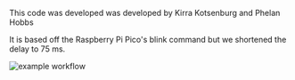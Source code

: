 This code was developed was developed by Kirra Kotsenburg and Phelan Hobbs

It is based off the Raspberry Pi Pico's blink command but we shortened the delay to 75 ms.

![example workflow](https://github.com/KirraKotsenburg/lab0/actions/workflows/main.yml/badge.svg)